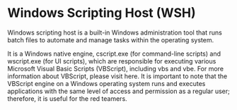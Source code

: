 # Windows Scripting Host (WSH)

Windows scripting host is a built-in Windows administration tool that runs batch files to automate and manage tasks within the operating system.

It is a Windows native engine, cscript.exe (for command-line scripts) and wscript.exe (for UI scripts), which are responsible for executing various Microsoft Visual Basic Scripts (VBScript), including vbs and vbe. For more information about VBScript, please visit here. It is important to note that the VBScript engine on a Windows operating system runs and executes applications with the same level of access and permission as a regular user; therefore, it is useful for the red teamers.


